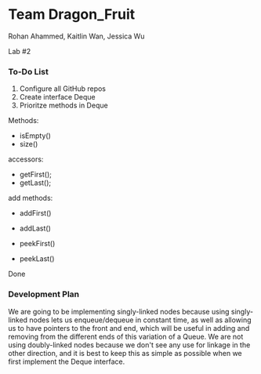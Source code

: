 # Team Dragon_Fruit

Rohan Ahammed, Kaitlin Wan, Jessica Wu

Lab #2


### To-Do List
1. Configure all GitHub repos
2. Create interface Deque
3. Prioritze methods in Deque

Methods:
- isEmpty()
- size()

accessors:
- getFirst();
- getLast();

add methods:
- addFirst()
- addLast()

- peekFirst()
- peekLast()

Done

### Development Plan

We are going to be implementing singly-linked nodes because using singly-linked nodes lets us enqueue/dequeue in constant time, as well as allowing us to have pointers to the front and end, which will be useful in adding and removing from the different ends of this variation of a Queue. We are not using doubly-linked nodes because we don't see any use for linkage in the other direction, and it is best to keep this as simple as possible when we first implement the Deque interface.
